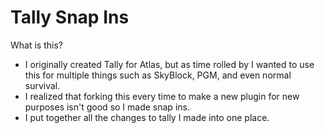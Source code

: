 # Tally Snap Ins
What is this?
- I originally created Tally for Atlas, but as time rolled by I wanted to use this for multiple things such as SkyBlock, PGM, and even normal survival.
- I realized that forking this every time to make a new plugin for new purposes isn't good so I made snap ins.
- I put together all the changes to tally I made into one place.